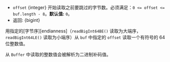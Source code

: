 <!-- YAML
added:
 - v12.0.0
 - v10.20.0
-->

* `offset` {integer} 开始读取之前要跳过的字节数。必须满足：`0 <= offset <= buf.length - 8`。**默认值:** `0`。
* 返回: {bigint}

用指定的[字节序][endianness]（`readBigInt64BE()` 读取为大端序，`readBigInt64LE()` 读取为小端序）从 `buf` 中指定的 `offset` 读取一个有符号的 64 位整数值。

从 `Buffer` 中读取的整数值会被解析为二进制补码值。

